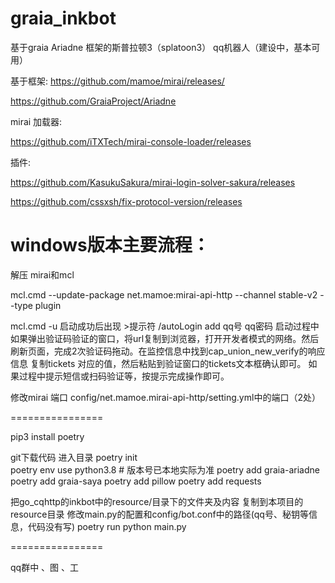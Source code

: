 # graia_inkbot
基于graia Ariadne 框架的斯普拉顿3（splatoon3） qq机器人（建设中，基本可用）



基于框架:
https://github.com/mamoe/mirai/releases/

https://github.com/GraiaProject/Ariadne

mirai 加载器:

https://github.com/iTXTech/mirai-console-loader/releases

插件:

https://github.com/KasukuSakura/mirai-login-solver-sakura/releases

https://github.com/cssxsh/fix-protocol-version/releases

windows版本主要流程：
===================================
解压
mirai和mcl

mcl.cmd --update-package net.mamoe:mirai-api-http --channel stable-v2 --type plugin

mcl.cmd -u
启动成功后出现 >提示符
/autoLogin add qq号 qq密码
启动过程中如果弹出验证码验证的窗口，将url复制到浏览器，打开开发者模式的网络。然后刷新页面，完成2次验证码拖动。在监控信息中找到cap_union_new_verify的响应信息
复制tickets 对应的值，然后粘贴到验证窗口的tickets文本框确认即可。
如果过程中提示短信或扫码验证等，按提示完成操作即可。

修改mirai 端口
config/net.mamoe.mirai-api-http/setting.yml中的端口（2处）

================

pip3 install  poetry


git下载代码
进入目录
poetry init  
poetry env use python3.8 # 版本号已本地实际为准
poetry add graia-ariadne
poetry add graia-saya
poetry add pillow
poetry add requests

把go_cqhttp的inkbot中的resource/目录下的文件夹及内容 复制到本项目的resource目录
修改main.py的配置和config/bot.conf中的路径(qq号、秘钥等信息，代码没有写)
poetry run python main.py

================

qq群中
、图
、工

